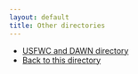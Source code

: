 ```yaml
---
layout: default
title: Other directories
---
```


<ul class="index">
<li><a href="http://www.usworker.coop/service-provider-directory">USFWC and DAWN directory</a></li>
<li><a href="{{site.baseurl}}/">Back to this directory</a></li>
</ul>


